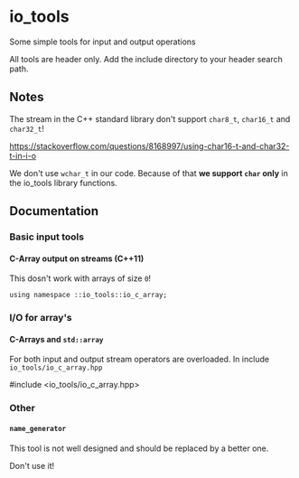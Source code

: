 # io_tools

Some simple tools for input and output operations

All tools are header only. Add the include directory to your header search path.

## Notes

The stream in the C++ standard library don't support `char8_t`, `char16_t` and `char32_t`!

https://stackoverflow.com/questions/8168997/using-char16-t-and-char32-t-in-i-o

We don't use `wchar_t` in our code. Because of that **we support `char` only** in the io_tools library functions.

## Documentation

### Basic input tools

#### C-Array output on streams (C++11)

This dosn't work with arrays of size `0`!

```
using namespace ::io_tools::io_c_array;
```

### I/O for array's

#### C-Arrays and `std::array`

For both input and output stream operators are overloaded. In include `io_tools/io_c_array.hpp`

#include <io_tools/io_c_array.hpp>


### Other

#### `name_generator`

This tool is not well designed and should be replaced by a better one.

Don't use it!

